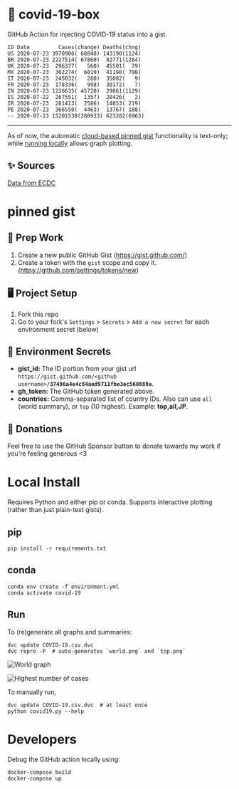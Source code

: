 # 🏥 covid-19-box

GitHub Action for injecting COVID-19 status into a gist.

```
ID Date         Cases(change) Deaths(chng)
US 2020-07-23 3970906( 68848) 143190(1124)
BR 2020-07-23 2227514( 67860)  82771(1284)
UK 2020-07-23  296377(   560)  45501(  79)
MX 2020-07-23  362274(  6019)  41190( 790)
IT 2020-07-23  245032(   280)  35082(   9)
FR 2020-07-23  178336(   998)  30172(   7)
IN 2020-07-23 1238635( 45720)  29861(1129)
ES 2020-07-22  267551(  1357)  28426(   2)
IR 2020-07-23  281413(  2586)  14853( 219)
PE 2020-07-23  366550(  4463)  13767( 188)
-- 2020-07-23 15201538(280933) 623282(6963)
```

---

As of now, the automatic [cloud-based pinned gist](#pinned-gist) functionality is text-only;
while [running locally](#local-install) allows graph plotting.

## ✨ Sources

[Data from ECDC](https://www.ecdc.europa.eu/en/publications-data/download-todays-data-geographic-distribution-covid-19-cases-worldwide)

# pinned gist

## 🎒 Prep Work
1. Create a new public GitHub Gist (https://gist.github.com/)
1. Create a token with the `gist` scope and copy it. (https://github.com/settings/tokens/new)

## 🖥 Project Setup
1. Fork this repo
1. Go to your fork's `Settings` > `Secrets` > `Add a new secret` for each environment secret (below)

## 🤫 Environment Secrets
- **gist_id:** The ID portion from your gist url `https://gist.github.com/<github username>/`**`37496a4e4c84aed9711fbe3ec560888a`**.
- **gh_token:** The GitHub token generated above.
- **countries:** Comma-separated list of country IDs. Also can use `all` (world summary), or `top` (10 highest). Example: **top,all,JP**.

## 💸 Donations

Feel free to use the GitHub Sponsor button to donate towards my work if you're feeling generous <3

# Local Install

Requires Python and either pip or conda. Supports interactive plotting (rather than just plain-text gists).

## pip

```
pip install -r requirements.txt
```

## conda

```
conda env create -f environment.yml
conda activate covid-19
```

## Run

To (re)generate all graphs and summaries:

```
dvc update COVID-19.csv.dvc
dvc repro -P  # auto-generates `world.png` and `top.png`
```

![World graph](world.png)

![Highest number of cases](top.png)

To manually run,

```
dvc update COVID-19.csv.dvc  # at least once
python covid19.py --help
```

# Developers

Debug the GitHub action locally using:

```
docker-compose build
docker-compose up
```
